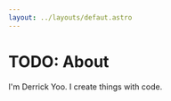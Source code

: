 ```yaml
---
layout: ../layouts/defaut.astro
---
```


# TODO: About

I'm Derrick Yoo. I create things with code.
